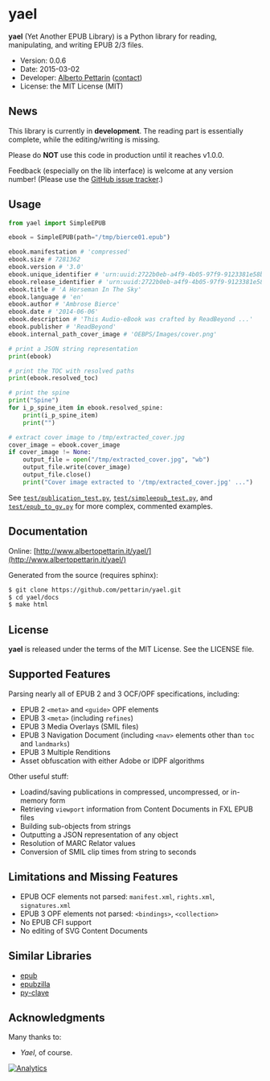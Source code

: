 # yael 

**yael** (Yet Another EPUB Library) is a Python library for reading, manipulating, and writing EPUB 2/3 files.

* Version: 0.0.6
* Date: 2015-03-02
* Developer: [Alberto Pettarin](http://www.albertopettarin.it/) ([contact](http://www.albertopettarin.it/contact.html))
* License: the MIT License (MIT)


## News

This library is currently in **development**.
The reading part is essentially complete, while the editing/writing is missing.

Please do **NOT** use this code in production until it reaches v1.0.0.

Feedback (especially on the lib interface) is welcome at any version number!
(Please use the [GitHub issue tracker](https://github.com/pettarin/yael/issues).)


## Usage

```python
from yael import SimpleEPUB

ebook = SimpleEPUB(path="/tmp/bierce01.epub")

ebook.manifestation # 'compressed'
ebook.size # 7281362
ebook.version # '3.0'
ebook.unique_identifier # 'urn:uuid:2722b0eb-a4f9-4b05-97f9-9123381e58b3'
ebook.release_identifier # 'urn:uuid:2722b0eb-a4f9-4b05-97f9-9123381e58b3@2014-06-06T00:00:01Z'
ebook.title # 'A Horseman In The Sky'
ebook.language # 'en'
ebook.author # 'Ambrose Bierce'
ebook.date # '2014-06-06'
ebook.description # 'This Audio-eBook was crafted by ReadBeyond ...'
ebook.publisher # 'ReadBeyond'
ebook.internal_path_cover_image # 'OEBPS/Images/cover.png'

# print a JSON string representation
print(ebook)

# print the TOC with resolved paths
print(ebook.resolved_toc)

# print the spine
print("Spine")
for i_p_spine_item in ebook.resolved_spine:
    print(i_p_spine_item)
    print("")

# extract cover image to /tmp/extracted_cover.jpg
cover_image = ebook.cover_image
if cover_image != None:
    output_file = open("/tmp/extracted_cover.jpg", "wb")
    output_file.write(cover_image)
    output_file.close()
    print("Cover image extracted to '/tmp/extracted_cover.jpg' ...")

```

See
[`test/publication_test.py`](test/publication_test.py),
[`test/simpleepub_test.py`](test/simpleepub_test.py), and
[`test/epub_to_gv.py`](test/epub_to_gv.py)
for more complex, commented examples.


## Documentation

Online: [http://www.albertopettarin.it/yael/](http://www.albertopettarin.it/yael/)

Generated from the source (requires sphinx):

```bash
$ git clone https://github.com/pettarin/yael.git
$ cd yael/docs
$ make html
```


## License

**yael** is released under the terms of the MIT License. See the LICENSE file.


## Supported Features

Parsing nearly all of EPUB 2 and 3 OCF/OPF specifications, including:

* EPUB 2 `<meta>` and `<guide>` OPF elements
* EPUB 3 `<meta>` (including `refines`)
* EPUB 3 Media Overlays (SMIL files)
* EPUB 3 Navigation Document (including `<nav>` elements other than `toc` and `landmarks`)
* EPUB 3 Multiple Renditions
* Asset obfuscation with either Adobe or IDPF algorithms

Other useful stuff:

* Loadind/saving publications in compressed, uncompressed, or in-memory form
* Retrieving `viewport` information from Content Documents in FXL EPUB files
* Building sub-objects from strings
* Outputting a JSON representation of any object
* Resolution of MARC Relator values
* Conversion of SMIL clip times from string to seconds


## Limitations and Missing Features 

* EPUB OCF elements not parsed: `manifest.xml`, `rights.xml`, `signatures.xml`
* EPUB 3 OPF elements not parsed: `<bindings>`, `<collection>`
* No EPUB CFI support
* No editing of SVG Content Documents


## Similar Libraries

* [epub](https://pypi.python.org/pypi/epub)
* [epubzilla](https://pypi.python.org/pypi/Epubzilla)
* [py-clave](https://github.com/gabalese/py-clave)


## Acknowledgments 

Many thanks to:

* _Yael_, of course.

[![Analytics](https://ga-beacon.appspot.com/UA-52776738-1/yael)](http://www.albertopettarin.it)
